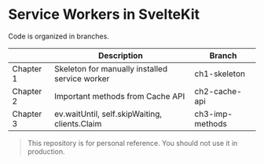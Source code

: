 # Service Workers in SvelteKit

Code is organized in branches.

|           	| Description                                    	| Branch       	 |
|-----------	|------------------------------------------------	|----------------|
| Chapter 1 	| Skeleton for manually installed service worker 	| ch1-skeleton 	 |
| Chapter 2 	| Important methods from Cache API	                | ch2-cache-api  |
| Chapter 3 	| ev.waitUntil, self.skipWaiting, clients.Claim     | ch3-imp-methods|


> This repository is for personal reference. You should not use it in production.
